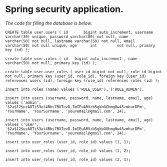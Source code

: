 # **Spring security application.**

 _The code for filling the database is below._

`CREATE table user.users
(
id       bigint auto_increment,
username varchar(30) unique,
password varchar(80) not null,
name     varchar(50) not null,
lastname varchar(50) not null,
email    varchar(50) not null unique,
age      int         not null,
primary key (id)
);`

`create table user.roles
(
id   bigint auto_increment ,
name varchar(50) not null,
primary key (id)
);`

`create table user.user_roles
(
user_id bigint not null,
role_id bigint not null,
primary key (user_id, role_id),
foreign key (user_id) references users (id),
foreign key (role_id) references roles (id)
);`

`insert into roles (name)
values ('ROLE_USER'),
('ROLE_ADMIN');`

`insert into users (username, password, name, lastname, email, age)
values ('admin', '$2a$12$uzAOTiS3at4Bbs7BXTevD.ImIEuARVzb5gkbGGhmg0w45zmharDPm', 'YourName', 'YourSurname',
'youremail@gmail.com', 24);`

`insert into users (username, password, name, lastname, email, age)
values ('user', '$2a$12$uzAOTiS3at4Bbs7BXTevD.ImIEuARVzb5gkbGGhmg0w45zmharDPm', 'YourName', 'YourSurname',
'youremail@gmail.com', 24);`

`insert into user_roles (user_id, role_id)
values (1, 1);`

`insert into user_roles (user_id, role_id)
values (1, 2);`

`insert into user_roles (user_id, role_id)
values (2, 1);`